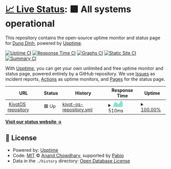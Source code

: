 # [📈 Live Status](https://dungdinhmanh.github.io/KivotOS-status): <!--live status--> **🟩 All systems operational**

This repository contains the open-source uptime monitor and status page for [Dung Dinh](https://dungdinhmanh.github.io/KivotOS-status), powered by [Upptime](https://github.com/upptime/upptime).

[![Uptime CI](https://github.com/dungdinhmanh/KivotOS-status/workflows/Uptime%20CI/badge.svg)](https://github.com/dungdinhmanh/KivotOS-status/actions?query=workflow%3A%22Uptime+CI%22)
[![Response Time CI](https://github.com/dungdinhmanh/KivotOS-status/workflows/Response%20Time%20CI/badge.svg)](https://github.com/dungdinhmanh/KivotOS-status/actions?query=workflow%3A%22Response+Time+CI%22)
[![Graphs CI](https://github.com/dungdinhmanh/KivotOS-status/workflows/Graphs%20CI/badge.svg)](https://github.com/dungdinhmanh/KivotOS-status/actions?query=workflow%3A%22Graphs+CI%22)
[![Static Site CI](https://github.com/dungdinhmanh/KivotOS-status/workflows/Static%20Site%20CI/badge.svg)](https://github.com/dungdinhmanh/KivotOS-status/actions?query=workflow%3A%22Static+Site+CI%22)
[![Summary CI](https://github.com/dungdinhmanh/KivotOS-status/workflows/Summary%20CI/badge.svg)](https://github.com/dungdinhmanh/KivotOS-status/actions?query=workflow%3A%22Summary+CI%22)

With [Upptime](https://upptime.js.org), you can get your own unlimited and free uptime monitor and status page, powered entirely by a GitHub repository. We use [Issues](https://github.com/dungdinhmanh/KivotOS-status/issues) as incident reports, [Actions](https://github.com/dungdinhmanh/KivotOS-status/actions) as uptime monitors, and [Pages](https://dungdinhmanh.github.io/KivotOS-status) for the status page.

<!--start: status pages-->
<!-- This summary is generated by Upptime (https://github.com/upptime/upptime) -->
<!-- Do not edit this manually, your changes will be overwritten -->
<!-- prettier-ignore -->
| URL | Status | History | Response Time | Uptime |
| --- | ------ | ------- | ------------- | ------ |
| <img alt="" src="https://icons.duckduckgo.com/ip3/github.com.ico" height="13"> [KivotOS repository](https://github.com/dungdinhmanh/KivotOS-repo/) | 🟩 Up | [kivot-os-repository.yml](https://github.com/dungdinhmanh/KivotOS-status/commits/HEAD/history/kivot-os-repository.yml) | <details><summary><img alt="Response time graph" src="./graphs/kivot-os-repository/response-time-week.png" height="20"> 510ms</summary><br><a href="https://dungdinhmanh.github.io/KivotOS-status/history/kivot-os-repository"><img alt="Response time 492" src="https://img.shields.io/endpoint?url=https%3A%2F%2Fraw.githubusercontent.com%2Fdungdinhmanh%2FKivotOS-status%2FHEAD%2Fapi%2Fkivot-os-repository%2Fresponse-time.json"></a><br><a href="https://dungdinhmanh.github.io/KivotOS-status/history/kivot-os-repository"><img alt="24-hour response time 514" src="https://img.shields.io/endpoint?url=https%3A%2F%2Fraw.githubusercontent.com%2Fdungdinhmanh%2FKivotOS-status%2FHEAD%2Fapi%2Fkivot-os-repository%2Fresponse-time-day.json"></a><br><a href="https://dungdinhmanh.github.io/KivotOS-status/history/kivot-os-repository"><img alt="7-day response time 510" src="https://img.shields.io/endpoint?url=https%3A%2F%2Fraw.githubusercontent.com%2Fdungdinhmanh%2FKivotOS-status%2FHEAD%2Fapi%2Fkivot-os-repository%2Fresponse-time-week.json"></a><br><a href="https://dungdinhmanh.github.io/KivotOS-status/history/kivot-os-repository"><img alt="30-day response time 492" src="https://img.shields.io/endpoint?url=https%3A%2F%2Fraw.githubusercontent.com%2Fdungdinhmanh%2FKivotOS-status%2FHEAD%2Fapi%2Fkivot-os-repository%2Fresponse-time-month.json"></a><br><a href="https://dungdinhmanh.github.io/KivotOS-status/history/kivot-os-repository"><img alt="1-year response time 492" src="https://img.shields.io/endpoint?url=https%3A%2F%2Fraw.githubusercontent.com%2Fdungdinhmanh%2FKivotOS-status%2FHEAD%2Fapi%2Fkivot-os-repository%2Fresponse-time-year.json"></a></details> | <details><summary><a href="https://dungdinhmanh.github.io/KivotOS-status/history/kivot-os-repository">100.00%</a></summary><a href="https://dungdinhmanh.github.io/KivotOS-status/history/kivot-os-repository"><img alt="All-time uptime 100.00%" src="https://img.shields.io/endpoint?url=https%3A%2F%2Fraw.githubusercontent.com%2Fdungdinhmanh%2FKivotOS-status%2FHEAD%2Fapi%2Fkivot-os-repository%2Fuptime.json"></a><br><a href="https://dungdinhmanh.github.io/KivotOS-status/history/kivot-os-repository"><img alt="24-hour uptime 100.00%" src="https://img.shields.io/endpoint?url=https%3A%2F%2Fraw.githubusercontent.com%2Fdungdinhmanh%2FKivotOS-status%2FHEAD%2Fapi%2Fkivot-os-repository%2Fuptime-day.json"></a><br><a href="https://dungdinhmanh.github.io/KivotOS-status/history/kivot-os-repository"><img alt="7-day uptime 100.00%" src="https://img.shields.io/endpoint?url=https%3A%2F%2Fraw.githubusercontent.com%2Fdungdinhmanh%2FKivotOS-status%2FHEAD%2Fapi%2Fkivot-os-repository%2Fuptime-week.json"></a><br><a href="https://dungdinhmanh.github.io/KivotOS-status/history/kivot-os-repository"><img alt="30-day uptime 100.00%" src="https://img.shields.io/endpoint?url=https%3A%2F%2Fraw.githubusercontent.com%2Fdungdinhmanh%2FKivotOS-status%2FHEAD%2Fapi%2Fkivot-os-repository%2Fuptime-month.json"></a><br><a href="https://dungdinhmanh.github.io/KivotOS-status/history/kivot-os-repository"><img alt="1-year uptime 100.00%" src="https://img.shields.io/endpoint?url=https%3A%2F%2Fraw.githubusercontent.com%2Fdungdinhmanh%2FKivotOS-status%2FHEAD%2Fapi%2Fkivot-os-repository%2Fuptime-year.json"></a></details>

<!--end: status pages-->

[**Visit our status website →**](https://dungdinhmanh.github.io/KivotOS-status)

## 📄 License

- Powered by: [Upptime](https://github.com/upptime/upptime)
- Code: [MIT](./LICENSE) © [Anand Chowdhary](https://anandchowdhary.com), supported by [Pabio](https://pabio.com)
- Data in the `./history` directory: [Open Database License](https://opendatacommons.org/licenses/odbl/1-0/)
